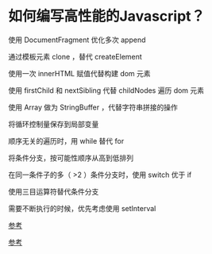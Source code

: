 # 如何编写高性能的Javascript？

使用 DocumentFragment 优化多次 append

通过模板元素 clone ，替代 createElement

使用一次 innerHTML 赋值代替构建 dom 元素

使用 firstChild 和 nextSibling 代替 childNodes 遍历 dom 元素

使用 Array 做为 StringBuffer ，代替字符串拼接的操作

将循环控制量保存到局部变量

顺序无关的遍历时，用 while 替代 for

将条件分支，按可能性顺序从高到低排列

在同一条件子的多（ >2 ）条件分支时，使用 switch 优于 if

使用三目运算符替代条件分支

需要不断执行的时候，优先考虑使用 setInterval

[参考](http://www.chinaz.com/program/2012/1218/286164.shtml)

[参考](http://developer.51cto.com/art/200906/131335.htm)